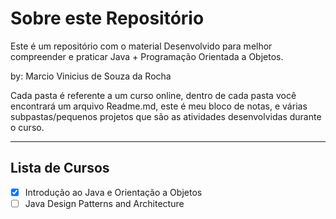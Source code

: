 # Sobre este Repositório
Este é um repositório com o material Desenvolvido para melhor compreender e praticar Java + Programação Orientada a Objetos.

by: Marcio Vinicius de Souza da Rocha

Cada pasta é referente a um curso online, dentro de cada pasta você encontrará um arquivo Readme.md, este é meu bloco de notas, e várias subpastas/pequenos projetos que são as atividades desenvolvidas durante o curso.

---
## Lista de Cursos

- [x] Introdução ao Java e Orientação a Objetos
- [ ] Java Design Patterns and Architecture
